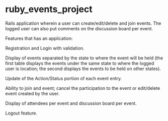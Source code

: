 # ruby_events_project
Rails application wherein a user can create/edit/delete and join events. The logged user can also put comments on the discussion board per event.

Features that has an application:

Registration and Login with validation.

Display of events separated by the state to where the event will be held (the first table displays the events under the same state to where the logged user is location; the second displays the events to be held on other states).

Update of the Action/Status portion of each event entry.

Ability to join and event; cancel the participation to the event or edit/delete event created by the user.

Display of attendees per event and discussion board per event.

Logout feature.
